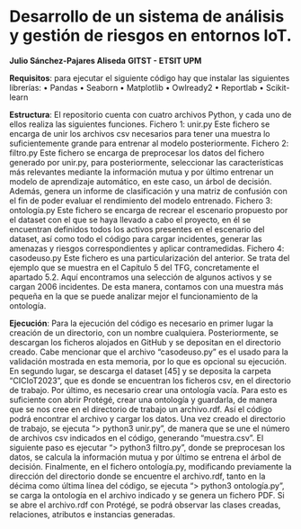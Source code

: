# Desarrollo de un sistema de análisis y gestión de riesgos en entornos IoT.

**Julio Sánchez-Pajares Aliseda**
**GITST - ETSIT UPM**

**Requisitos**: para ejecutar el siguiente código hay que instalar las siguientes librerías:
•	Pandas
•	Seaborn
•	Matplotlib
•	Owlready2
•	Reportlab
•	Scikit-learn

**Estructura**:
El repositorio cuenta con cuatro archivos Python, y cada uno de ellos realiza las siguientes funciones.
Fichero 1: unir.py
Este fichero se encarga de unir los archivos csv necesarios para tener una muestra lo suficientemente grande para entrenar al modelo posteriormente.
Fichero 2: filtro.py
Este fichero se encarga de preprocesar los datos del fichero generado por unir.py, para posteriormente, seleccionar las características más relevantes mediante la información mutua y por último entrenar un modelo de aprendizaje automático, en este caso, un árbol de decisión. Además, genera un informe de clasificación y una matriz de confusión con el fin de poder evaluar el rendimiento del modelo entrenado.
Fichero 3: ontología.py
Este fichero se encarga de recrear el escenario propuesto por el dataset con el que se haya llevado a cabo el proyecto, en él se encuentran definidos todos los activos presentes en el escenario del dataset, así como todo el código para cargar incidentes, generar las amenazas y riesgos correspondientes y aplicar contramedidas. 
Fichero 4: casodeuso.py
Este fichero es una particularización del anterior. Se trata del ejemplo que se muestra en el Capítulo 5 del TFG, concretamente el apartado 5.2. Aquí encontramos una selección de algunos activos y se cargan 2006 incidentes. De esta manera, contamos con una muestra más pequeña en la que se puede analizar mejor el funcionamiento de la ontología.

**Ejecución**:
Para la ejecución del código es necesario en primer lugar la creación de un directorio, con un nombre cualquiera. Posteriormente, se descargan los ficheros alojados en GitHub y se depositan en el directorio creado. Cabe mencionar que el archivo “casodeuso.py” es el usado para la validación mostrada en esta memoria, por lo que es opcional su ejecución. En segundo lugar, se descarga el dataset [45] y se deposita la carpeta “CICIoT2023”, que es donde se encuentran los ficheros csv, en el directorio de trabajo. Por último, es necesario crear una ontología vacía. Para esto es suficiente con abrir Protégé, crear una ontología y guardarla, de manera que se nos cree en el directorio de trabajo un archivo.rdf. Así el código podrá encontrar el archivo y cargar los datos.
Una vez creado el directorio de trabajo, se ejecuta “> python3 unir.py”, de manera que se une el número de archivos csv indicados en el código, generando “muestra.csv”.
El siguiente paso es ejecutar “> python3 filtro.py”, donde se preprocesan los datos, se calcula la información mutua y por último se entrena el árbol de decisión.
Finalmente, en el fichero ontología.py, modificando previamente la dirección del directorio donde se encuentre el archivo.rdf, tanto en la décima como última línea del código, se ejecuta “> python3 ontología.py”, se carga la ontología en el archivo indicado y se genera un fichero PDF.
Si se abre el archivo.rdf con Protégé, se podrá observar las clases creadas, relaciones, atributos e instancias generadas.

